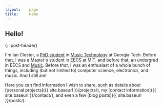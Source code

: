 ```yaml
---
layout:    page
title:     Home
---
```


## Hello!
{: .post-header}

I'm Ian Clester, a [PhD student](https://music.gatech.edu/phd-music-technology) in [Music Technology](https://gtcmt.gatech.edu/) at Georgia Tech. Before that, I was a Master's student in [EECS](https://www.eecs.mit.edu/) at MIT, and before that, an undergrad in EECS and [Music](https://mta.mit.edu/music). Before _that_, I was an enthusiast of a whole bunch of things, including (but not limited to) computer science, electronics, and music. And I still am!

Here you can find information I wish to share, such as details
about [personal projects]({{ site.baseurl }}/projects/), my [contact
information]({{ site.baseurl }}/contact/), and even a few [blog posts]({{
site.baseurl }}/posts/).
